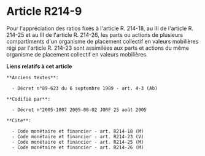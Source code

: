 # Article R214-9

Pour l'appréciation des ratios fixés à l'article R. 214-18, au III de l'article R. 214-25 et au III de l'article R. 214-26,
les parts ou actions de plusieurs compartiments d'un organisme de placement collectif en valeurs mobilières régi par
l'article R. 214-23 sont assimilées aux parts et actions du même organisme de placement collectif en valeurs mobilières.

**Liens relatifs à cet article**

	**Anciens textes**:

	  - Décret n°89-623 du 6 septembre 1989 - art. 4-3 (Ab)

	**Codifié par**:

	  - Décret n°2005-1007 2005-08-02 JORF 25 août 2005

	**Cite**:

	  - Code monétaire et financier - art. R214-18 (M)
	  - Code monétaire et financier - art. R214-23 (V)
	  - Code monétaire et financier - art. R214-25 (M)
	  - Code monétaire et financier - art. R214-26 (M)
